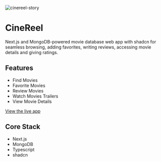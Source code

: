 ![cinereel-story](https://github.com/andreedyson/cinereel/assets/108970537/23deced3-78c8-4d6c-94cd-7b72a58692f3)

# CineReel

Next.js and MongoDB-powered movie database web app with shadcn for seamless browsing, adding favorites, writing reviews, accessing movie details and giving ratings.

## Features
- Find Movies
- Favorite Movies
- Review Movies
- Watch Movies Trailers
- View Movie Details

<a href="https://cinereel.vercel.app/">View the live app</a>


## Core Stack
- Next.js
- MongoDB
- Typescript
- shadcn
